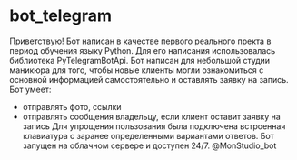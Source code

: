 # bot_telegram
Приветствую!
Бот написан в качестве первого реального пректа в период обучения языку Python. Для его написания использовалась библиотека PyTelegramBotApi.
Бот написан для небольшой студии маникюра для того, чтобы новые клиенты могли ознакомиться с основной информацией самостоятельно и оставлять заявку на запись.
Бот умеет:
- отправлять фото, ссылки
- отправлять сообщения владельцу, если клиент оставит заявку на запись
Для упрощения пользования была подключена встроенная клавиатура с заранее определенными вариантами ответов.
Бот запущен на облачном сервере и доступен 24/7.
@MonStudio_bot
